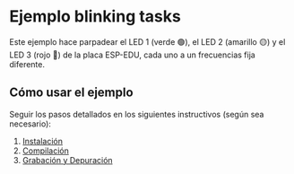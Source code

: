 # Ejemplo blinking tasks

Este ejemplo hace parpadear el LED 1 (verde 🟢), el LED 2 (amarillo 🟡) y el LED 3 (rojo 🔴) de la placa ESP-EDU, cada uno a un frecuencias fija diferente.

## Cómo usar el ejemplo

Seguir los pasos detallados en los siguientes instructivos (según sea necesario):

1. [Instalación](../../../documentación/instalación.md)
2. [Compilación](../../../documentación/compilación.md)
3. [Grabación y Depuración](../../../documentación/depuración.md)
